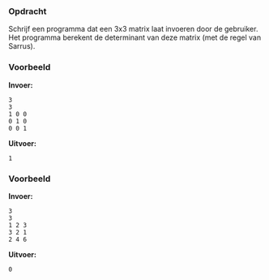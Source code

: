 ### Opdracht
Schrijf een programma dat een 3x3 matrix laat invoeren door de gebruiker.
Het programma berekent de determinant van deze matrix (met de regel van Sarrus).


### Voorbeeld

**Invoer:**

    3
    3
    1 0 0
    0 1 0
    0 0 1

**Uitvoer:**

    1

### Voorbeeld

**Invoer:**

    3
    3
    1 2 3
    3 2 1
    2 4 6

**Uitvoer:**

    0


